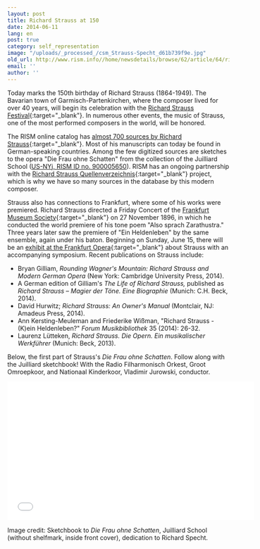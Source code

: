 ```yaml
---
layout: post
title: Richard Strauss at 150
date: 2014-06-11
lang: en
post: true
category: self_representation
image: "/uploads/_processed_/csm_Strauss-Specht_d61b739f9e.jpg"
old_url: http://www.rism.info//home/newsdetails/browse/62/article/64/richard-strauss-at-150.html
email: ''
author: ''
---
```



Today marks the 150th birthday of Richard Strauss (1864-1949). The Bavarian town of Garmisch-Partenkirchen, where the composer lived for over 40 years, will begin its celebration with the [Richard Strauss Festival](http://www.richard-strauss-festival.de/rsi/index.php/en/){:target="_blank"}. In numerous other events, the music of Strauss, one of the most performed composers in the world, will be honored.

The RISM online catalog has [almost 700 sources by Richard Strauss](https://opac.rism.info/search?View=rism&author=Richard+Strauss){:target="_blank"}. Most of his manuscripts can today be found in German-speaking countries. Among the few digitized sources are sketches to the opera "Die Frau ohne Schatten" from the collection of the Juilliard School ([US-NYj, RISM ID no. 900005650](https://opac.rism.info/search?id=900005650&db=251&View=rism "external-link-new-window")). RISM has an ongoing partnership with the [Richard Strauss Quellenverzeichnis](http://www.richard-strauss-institut.de/rsqv.php3){:target="_blank"} project, which is why we have so many sources in the database by this modern composer.

Strauss also has connections to Frankfurt, where some of his works were premiered. Richard Strauss directed a Friday Concert of the [Frankfurt Museum Society](http://www.museumskonzerte.de/service/programmarchiv.html){:target="_blank"} on 27 November 1896, in which he conducted the world premiere of his tone poem "Also sprach Zarathustra." Three years later saw the premiere of "Ein Heldenleben" by the same ensemble, again under his baton. Beginning on Sunday, June 15, there will be an [exhibit at the Frankfurt Opera](http://www.oper-frankfurt.de/de/page378.cfm?stueck=623&stueckdatum=2719){:target="_blank"} about Strauss with an accompanying symposium. Recent publications on Strauss include:

- Bryan Gilliam, _Rounding Wagner's Mountain: Richard Strauss and Modern German Opera_ (New York: Cambridge University Press, 2014).
- A German edition of Gilliam's _The Life of Richard Strauss,_ published as _Richard Strauss – Magier der Töne. Eine Biographie_ (Munich: C.H. Beck, 2014).
- David Hurwitz; _Richard Strauss: An Owner's Manual_ (Montclair, NJ: Amadeus Press, 2014).
- Ann Kersting-Meuleman and Friederike Wißman, "Richard Strauss - (K)ein Heldenleben?" _Forum Musikbibliothek_ 35 (2014): 26-32.
- Laurenz Lütteken, _Richard Strauss. Die Opern. Ein musikalischer Werkführer_ (Munich: Beck, 2013).

Below, the first part of Strauss's _Die Frau ohne Schatten_. Follow along with the Juilliard sketchbook! With the Radio Filharmonisch Orkest, Groot Omroepkoor, and Nationaal Kinderkoor, Vladimir Jurowski, conductor.

<iframe width="560" height="315" src="//www.youtube.com/embed/675hQxETKC8" frameborder="0" allowfullscreen></iframe>



Image credit: Sketchbook to _Die Frau ohne Schatten_, Juilliard School (without shelfmark, inside front cover), dedication to Richard Specht.